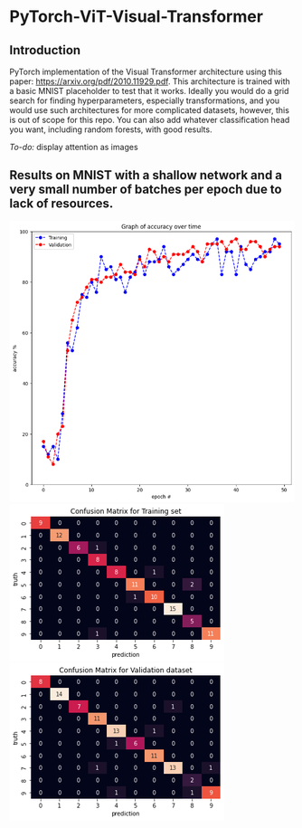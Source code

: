 # PyTorch-ViT-Visual-Transformer
## Introduction
PyTorch implementation of the Visual Transformer architecture using this paper: https://arxiv.org/pdf/2010.11929.pdf. This architecture is trained with a basic MNIST placeholder to test that it works. Ideally you would do a grid search for finding hyperparameters, especially transformations, and you would use such architectures for more complicated datasets, however, this is out of scope for this repo. You can also add whatever classification head you want, including random forests, with good results. 

*To-do:* display attention as images

## Results on MNIST with a shallow network and a very small number of batches per epoch due to lack of resources.
![](Images/accuracy.png)
![](Images/cm_train.png)
![](Images/cm_val.png)
